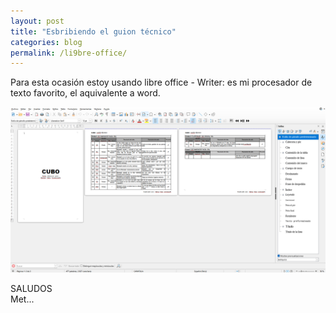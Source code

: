 ```yaml
---
layout: post
title: "Esbribiendo el guion técnico"
categories: blog
permalink: /li9bre-office/
---
```

Para esta ocasión estoy usando libre office - Writer: es mi procesador de texto favorito, el aquivalente a word. 
<div align="center">
<a href="../assets/imagenes/writer.png" target="_blank">
<img src="../assets/imagenes/writer.png" alt="Libre office">
</a>
</div>

SALUDOS <br>
Met...